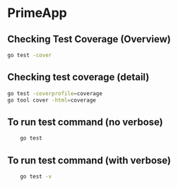 # PrimeApp

## Checking Test Coverage (Overview)
```bash
go test -cover
```

## Checking test coverage (detail)
```bash
go test -coverprofile=coverage
go tool cover -html=coverage
```

## To run test command (no verbose)
``` bash
    go test
```

## To run test command (with verbose)
``` bash
    go test -v
```